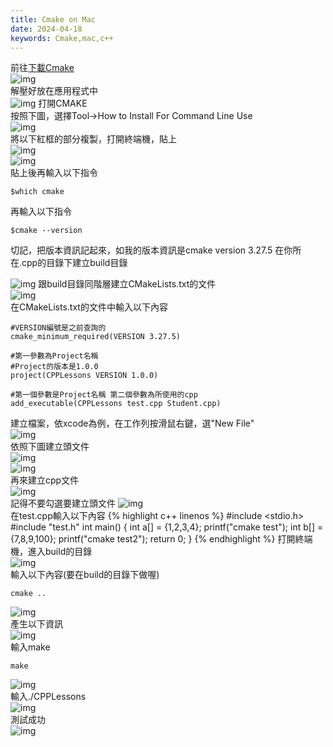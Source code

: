 ```yaml
---
title: Cmake on Mac
date: 2024-04-18
keywords: Cmake,mac,c++
---
```


前往[下載Cmake](https://cmake.org/download/)  
![img]({{site.imgurl}}/cmake/1.png)  
解壓好放在應用程式中  
![img]({{site.imgurl}}/cmake/2.png) 
打開CMAKE  
按照下圖，選擇Tool->How to Install For Command Line Use   
![img]({{site.imgurl}}/cmake/3.png)  
將以下紅框的部分複製，打開終端機，貼上  
![img]({{site.imgurl}}/cmake/3-1.png)  
![img]({{site.imgurl}}/cmake/3-2.png)  
貼上後再輸入以下指令  
```
$which cmake
```  
再輸入以下指令
```
$cmake --version
```
切記，把版本資訊記起來，如我的版本資訊是cmake version 3.27.5
在你所在.cpp的目錄下建立build目錄  

![img]({{site.imgurl}}/cmake/4.png) 
跟build目錄同階層建立CMakeLists.txt的文件  
![img]({{site.imgurl}}/cmake/5.png)  
在CMakeLists.txt的文件中輸入以下內容 
```
#VERSION編號是之前查詢的
cmake_minimum_required(VERSION 3.27.5)

#第一參數為Project名稱
#Project的版本是1.0.0
project(CPPLessons VERSION 1.0.0)

#第一個參數是Project名稱 第二個參數為所使用的cpp
add_executable(CPPLessons test.cpp Student.cpp)
```
建立檔案，依xcode為例，在工作列按滑鼠右鍵，選"New File"  
![img]({{site.imgurl}}/cmake/6.png)  
依照下圖建立頭文件  
![img]({{site.imgurl}}/cmake/7.png)  
![img]({{site.imgurl}}/cmake/8.png)  
再來建立cpp文件  
![img]({{site.imgurl}}/cmake/9.png)  
記得不要勾選要建立頭文件
![img]({{site.imgurl}}/cmake/10.png)  
在test.cpp輸入以下內容
{% highlight c++ linenos %}
#include <stdio.h>
#include "test.h"
int main() {
  int a[] = {1,2,3,4};
   printf("cmake test");
   int b[] = {7,8,9,100};
   printf("cmake test2");
   return 0;
}
{% endhighlight %}
打開終端機，進入build的目錄  
![img]({{site.imgurl}}/cmake/11.png)  
輸入以下內容(要在build的目錄下做喔)  
```
cmake ..
```
![img]({{site.imgurl}}/cmake/12.png)  
產生以下資訊  
![img]({{site.imgurl}}/cmake/13.png)  
輸入make  
```
make
```
![img]({{site.imgurl}}/cmake/14.png)  
輸入./CPPLessons  
![img]({{site.imgurl}}/cmake/15.png)  
測試成功  
![img]({{site.imgurl}}/cmake/16.png)  
 